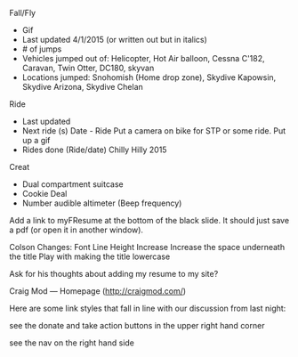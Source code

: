 Fall/Fly 
- Gif
- Last updated 4/1/2015 (or written out but in italics)
- \# of jumps
- Vehicles jumped out of: Helicopter, Hot Air balloon, Cessna C'182, Caravan, Twin Otter, DC180, skyvan
- Locations jumped: Snohomish (Home drop zone), Skydive Kapowsin, Skydive Arizona, Skydive Chelan

Ride
- Last updated
- Next ride (s) 
  Date - Ride
Put a camera on bike for STP or some ride. Put up a gif
- Rides done (Ride/date) Chilly Hilly 2015

Creat
- Dual compartment suitcase
- Cookie Deal
- Number audible altimeter (Beep frequency)

Add a link to myFResume at the bottom of the black slide. It should just save a pdf (or open it in another window). 

Colson Changes:
Font Line Height Increase
Increase the space underneath the title
Play with making the title lowercase

Ask for his thoughts about adding my resume to my site?

Craig Mod — Homepage (http://craigmod.com/)

Here are some link styles that fall in line with our discussion from last night:

see the donate and take action buttons in the upper right hand corner

see the nav on the right hand side
